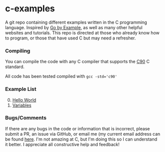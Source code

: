 # c-examples
A git repo containing different examples written in the C programming language. Inspired by [Go by Example](https://gobyexample.com/), as well as many other helpful websites and tutorials. This repo is directed at those who already know how to program, or those that have used C but may need a refresher.

### Compiling

You can compile the code with any C compiler that supports the [C90](https://www.pdf-archive.com/2014/10/02/ansi-iso-9899-1990-1/ansi-iso-9899-1990-1.pdf) C standard.

All code has been tested compiled with `gcc -std='c90'`

### Example List

0. [Hello World](/src/0_hello-world.c)
1. [Variables](/src/1_variables.c)

### Bugs/Comments

If there are any bugs in the code or information that is incorrect, please submit a PR, an issue via GitHub, or email me (my current email address can be found [here](https://www.coltonhurst.com/). I'm not amazing at C, but I'm doing this so I can understand it better. I appreciate all constructive help and feedback!
